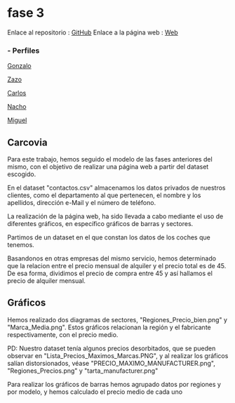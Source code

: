 # fase 3

Enlace al repositorio : [GitHub](https://github.com/GonzaloGmv/fase3html.git)
Enlace a la página web : [Web](https://fase3html.gonzalogmv.repl.co)

### - Perfiles

[Gonzalo](https://github.com/GonzaloGmv)

[Zazo](https://github.com/jzazooro)

[Carlos](https://github.com/carlospuigserver)

[Nacho](https://github.com/Nachopedrero)

[Miguel](https://github.com/migueliiin)

## Carcovia

Para este trabajo, hemos seguido el modelo de las fases anteriores del mismo, con el objetivo de realizar una página web a partir del dataset escogido.

En el dataset "contactos.csv" almacenamos los datos privados de nuestros clientes, como el departamento al que pertenecen, el nombre y los apellidos, dirección e-Mail y el número de teléfono.

La realización de la página web, ha sido llevada a cabo mediante el uso de diferentes gráficos, en específico gráficos de barras y sectores.

Partimos de un dataset en el que constan los datos de los coches que tenemos.

Basandonos en otras empresas del mismo servicio, hemos determinado que la relacion entre el precio mensual de alquiler y el precio total es de 45. De esa forma, dividimos el precio de compra entre 45 y así hallamos el precio de alquiler mensual.

## Gráficos

Hemos realizado dos diagramas de sectores, "Regiones_Precio_bien.png" y "Marca_Media.png". Estos gráficos relacionan la región y el fabricante respectivamente, con el precio medio.

PD: Nuestro dataset tenía algunos precios desorbitados, que se pueden observar en "Lista_Precios_Maximos_Marcas.PNG", y al realizar los gráficos salían distorsionados, véase "PRECIO_MAXIMO_MANUFACTURER.png", "Regiones_Precios.png" y "tarta_manufacturer.png"

Para realizar los gráficos de barras hemos agrupado datos por regiones y por modelo, y hemos calculado el precio medio de cada uno
